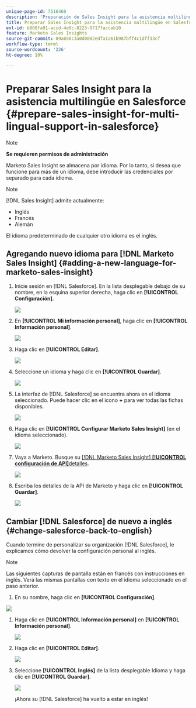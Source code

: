 ```yaml
---
unique-page-id: 7516460
description: 'Preparación de Sales Insight para la asistencia multilingüe en Salesforce: Documentos de Marketo: documentación del producto'
title: Preparar Sales Insight para la asistencia multilingüe en Salesforce
exl-id: b808fa91-accd-4e0c-8223-0717faccab10
feature: Marketo Sales Insights
source-git-commit: 09a656c3a0d0002edfa1a61b987bff4c1dff33cf
workflow-type: tm+mt
source-wordcount: '226'
ht-degree: 10%

---
```


# Preparar Sales Insight para la asistencia multilingüe en Salesforce {#prepare-sales-insight-for-multi-lingual-support-in-salesforce}

>[!NOTE]
>
>**Se requieren permisos de administración**

Marketo Sales Insight se almacena por idioma. Por lo tanto, si desea que funcione para más de un idioma, debe introducir las credenciales por separado para cada idioma.

>[!NOTE]
>
>[!DNL Sales Insight] admite actualmente:
>
>* Inglés
>* Francés
>* Alemán
>
>El idioma predeterminado de cualquier otro idioma es el inglés.

## Agregando nuevo idioma para [!DNL Marketo Sales Insight] {#adding-a-new-language-for-marketo-sales-insight}

1. Inicie sesión en [!DNL Salesforce]. En la lista desplegable debajo de su nombre, en la esquina superior derecha, haga clic en **[!UICONTROL Configuración]**.

   ![](assets/image2015-7-6-16-3a5-3a6.png)

1. En **[!UICONTROL Mi información personal]**, haga clic en **[!UICONTROL Información personal]**.

   ![](assets/image2015-7-6-16-3a5-3a25.png)

1. Haga clic en **[!UICONTROL Editar]**.

   ![](assets/image2015-7-6-16-3a5-3a38.png)

1. Seleccione un idioma y haga clic en **[!UICONTROL Guardar]**.

   ![](assets/image2015-7-6-16-3a5-3a47.png)

1. La interfaz de [!DNL Salesforce] se encuentra ahora en el idioma seleccionado. Puede hacer clic en el icono **+** para ver todas las fichas disponibles.

   ![](assets/image2015-7-6-16-3a6-3a10.png)

1. Haga clic en **[!UICONTROL Configurar Marketo Sales Insight]** (en el idioma seleccionado).

   ![](assets/image2015-7-6-16-3a7-3a15.png)

1. Vaya a Marketo. Busque su [[!DNL Marketo Sales Insight] **[!UICONTROL configuración de API &#x200B;]**&#x200B;detalles](/help/marketo/product-docs/marketo-sales-insight/msi-for-salesforce/configuration/configure-marketo-sales-insight-in-salesforce-enterprise-unlimited.md#configure-marketo-sales-insight).

   ![](assets/image2015-7-6-16-3a41-3a2.png)

1. Escriba los detalles de la API de Marketo y haga clic en **[!UICONTROL Guardar]**.

   ![](assets/image2015-7-6-16-3a7-3a43.png)

## Cambiar [!DNL Salesforce] de nuevo a inglés {#change-salesforce-back-to-english}

Cuando termine de personalizar su organización [!DNL Salesforce], le explicamos cómo devolver la configuración personal al inglés.

>[!NOTE]
>
>Las siguientes capturas de pantalla están en francés con instrucciones en inglés.  Verá las mismas pantallas con texto en el idioma seleccionado en el paso anterior.

1. En su nombre, haga clic en **[!UICONTROL Configuración]**.

![](assets/image2015-7-6-16-3a5-3a6.png)

1. Haga clic en **[!UICONTROL Información personal]** en **[!UICONTROL Información personal]**.

   ![](assets/image2015-7-6-16-3a8-3a3.png)

1. Haga clic en **[!UICONTROL Editar]**.

   ![](assets/image2015-7-6-16-3a8-3a19.png)

1. Seleccione **[!UICONTROL Inglés]** de la lista desplegable Idioma y haga clic en **[!UICONTROL Guardar]**.

   ![](assets/image2015-7-6-16-3a8-3a31.png)

   ¡Ahora su [!DNL Salesforce] ha vuelto a estar en inglés!
